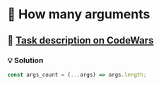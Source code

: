 # 📝 How many arguments

## 🔗 [Task description on CodeWars](https://www.codewars.com/kata/5c44b0b200ce187106452139)

### 💡 Solution

```javascript
const args_count = (...args) => args.length;
```
